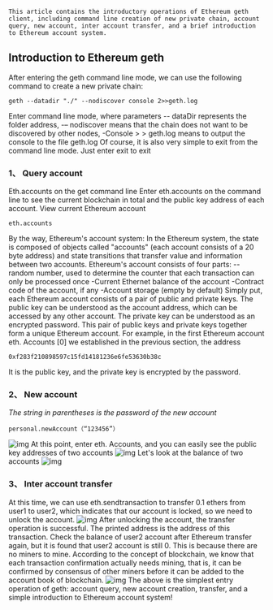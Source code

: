 ```
This article contains the introductory operations of Ethereum geth client, including command line creation of new private chain, account query, new account, inter account transfer, and a brief introduction to Ethereum account system.
```

## Introduction to Ethereum geth

After entering the geth command line mode, we can use the following command to create a new private chain:

```
geth --datadir "./" --nodiscover console 2>>geth.log
```

Enter command line mode, where parameters
-- dataDir represents the folder address,
-– nodiscover means that the chain does not want to be discovered by other nodes,
-Console > > geth.log means to output the console to the file geth.log
Of course, it is also very simple to exit from the command line mode. Just enter exit to exit

### 1、 Query account

Eth.accounts on the get command line
Enter eth.accounts on the command line to see the current blockchain in total and the public key address of each account.
View current Ethereum account

```
eth.accounts
```

By the way, Ethereum's account system:
In the Ethereum system, the state is composed of objects called "accounts" (each account consists of a 20 byte address) and state transitions that transfer value and information between two accounts. Ethereum's account consists of four parts:
-- random number, used to determine the counter that each transaction can only be processed once
-Current Ethernet balance of the account
-Contract code of the account, if any
-Account storage (empty by default)
Simply put, each Ethereum account consists of a pair of public and private keys.
The public key can be understood as the account address, which can be accessed by any other account. The private key can be understood as an encrypted password. This pair of public keys and private keys together form a unique Ethereum account.
For example, in the first Ethereum account eth. Accounts [0] we established in the previous section, the address

```
0xf283f210898597c15fd14181236e6fe53630b38c
```

It is the public key, and the private key is encrypted by the password.

### 2、 New account

*The string in parentheses is the password of the new account*

```
personal.newAccount（“123456”）
```

![img](https://img2018.cnblogs.com/blog/1486009/201902/1486009-20190219141651165-963000342.png)
At this point, enter eth. Accounts, and you can easily see the public key addresses of two accounts
![img](https://img2018.cnblogs.com/blog/1486009/201902/1486009-20190219141749120-233803349.png)
Let's look at the balance of two accounts
![img](https://img2018.cnblogs.com/blog/1486009/201902/1486009-20190219141814521-1839207836.png)

### 3、 Inter account transfer

At this time, we can use eth.sendtransaction to transfer 0.1 ethers from user1 to user2, which indicates that our account is locked, so we need to unlock the account.
![img](https://img2018.cnblogs.com/blog/1486009/201902/1486009-20190219141814521-1839207836.png)
After unlocking the account, the transfer operation is successful. The printed address is the address of this transaction. Check the balance of user2 account after Ethereum transfer again, but it is found that user2 account is still 0. This is because there are no miners to mine. According to the concept of blockchain, we know that each transaction confirmation actually needs mining, that is, it can be confirmed by consensus of other miners before it can be added to the account book of blockchain.
![img](https://img2018.cnblogs.com/blog/1486009/201902/1486009-20190219141856597-1190037004.png)
The above is the simplest entry operation of geth: account query, new account creation, transfer, and a simple introduction to Ethereum account system!
